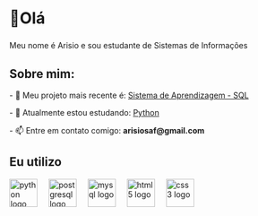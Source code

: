 <h1> 👋Olá </h1>

###

<p align="left">Meu nome é Arisio e sou estudante de Sistemas de Informações</p>

###

<h2> Sobre mim: </h2>
<p>- 🔭 Meu projeto mais recente é: <a href="https://github.com/arisioandradee/sistema-aprendizagem" target="_blank" rel="noreferrer">Sistema de Aprendizagem - SQL </a></p>
<p>- 🌱 Atualmente estou estudando: <a href="https://github.com/arisioandradee/javascript-avancado" target="_blank" rel="noreferrer">Python</a></p>
<p>- 📫 Entre em contato comigo: <strong>arisiosaf@gmail.com</strong></p>

###

<h2> Eu utilizo </h2>

<div align="left">
  <img src="https://cdn.jsdelivr.net/gh/devicons/devicon/icons/python/python-original.svg" height="50" alt="python logo"  />
  <img width="12" />
  <img src="https://cdn.jsdelivr.net/gh/devicons/devicon/icons/postgresql/postgresql-original.svg" height="50" alt="postgresql logo"  />
  <img width="12" />
  <img src="https://cdn.jsdelivr.net/gh/devicons/devicon/icons/mysql/mysql-original.svg" height="50" alt="mysql logo" />
  <img width="12" />
  <img src="https://cdn.jsdelivr.net/gh/devicons/devicon/icons/html5/html5-original.svg" height="50" alt="html5 logo"  />
  <img width="12" />
  <img src="https://cdn.jsdelivr.net/gh/devicons/devicon/icons/css3/css3-original.svg" height="50" alt="css3 logo"  />
  <img width="12" />
</div>


